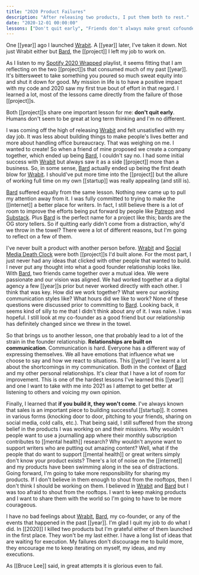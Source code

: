 ```yaml
---
title: "2020 Product Failures"
description: "After releasing two products, I put them both to rest."
date: "2020-12-01 00:00:00"
lessons: ["Don't quit early", "Friends don't always make great cofounders", "Relationships are built on communication", "If you build it, they won't come"]
---
```


One [[year]] ago I launched [Wrabit](/projects/wrabit). A [[year]] later, I've taken it down. Not just Wrabit either but [Bard](/projects/bard), the [[project]] I left my job to work on.

As I listen to my [Spotify 2020 Wrapped](https://open.spotify.com/genre/2020-page) playlist, it seems fitting that I am reflecting on the two [[project]]s that consumed much of my past [[year]]. It's bittersweet to take something you poured so much sweat equity into and shut it down for good. My mission in life is to have a positive impact with my code and 2020 saw my first true bout of effort in that regard. I learned a lot, most of the lessons came directly from the failure of those [[project]]s.

Both [[project]]s share one important lesson for me: **don't quit early**. Humans don't seem to be great at long term thinking and I'm no different.

I was coming off the high of releasing [Wrabit](/projects/wrabit) and felt unsatisfied with my day job. It was less about building things to make people's lives better and more about handling office bureaucracy. That was weighing on me. I wanted to create! So when a friend of mine proposed we create a company together, which ended up being [Bard](/projects/bard), I couldn't say no. I had some initial success with [Wrabit](/projects/wrabit) but always saw it as a side [[project]] more than a business. So, in some sense, [Bard](/projects/bard) actually ended up being the first death blow for [Wrabit](/projects/wrabit). I should've put more time into the [[project]] but the allure of working full time on my own [[startup]] was really appealing (and still is).

[Bard](/projects/bard) suffered equally from the same lesson. Nothing new came up to pull my attention away from it. I was fully committed to trying to make the [[internet]] a better place for writers. In fact, I still believe there is a lot of room to improve the efforts being put forward by people like [Patreon](https://patreon.com) and [Substack](https://substack.com). Plus [Bard](/projects/bard) is the perfect name for a project like this; bards are the OG story tellers. So if quitting early didn't come from a distraction, why'd we throw in the towel? There were a lot of different reasons, but I'm going to reflect on a few of them.

I've never built a product with another person before. [Wrabit](/projects/wrabit) and [Social Media Death Clock](/projects/social-media-death-clock) were both [[project]]s I'd built alone. For the most part, I just never had any ideas that clicked with other people that wanted to build. I never put any thought into what a good founder relationship looks like. With [Bard](/projects/bard), two friends came together over a mutual idea. We were passionate and our vision was aligned. We had worked together at a digital agency a few [[year]]s prior but never worked directly with each other. I think that was key. How did we work together? What were our *working* communication styles like? What hours did we like to work? None of these questions were discussed prior to committing to [Bard](/projects/bard). Looking back, it seems kind of silly to me that I didn't think about any of it. I was naïve. I was hopeful. I still look at my co-founder as a good friend but our relationship has definitely changed since we threw in the towel.

So that brings us to another lesson, one that probably lead to a lot of the strain in the founder relationship. **Relationships are built on communication**. Communication is hard. Everyone has a different way of expressing themselves. We all have emotions that influence what we choose to say and how we react to situations. This [[year]] I've learnt a lot about the shortcomings in my communication. Both in the context of [Bard](/projects/bard) and my other personal relationships. It's clear that I have a lot of room for improvement. This is one of the hardest lessons I've learned this [[year]] and one I want to take with me into 2021 as I attempt to get better at listening to others and voicing my own opinion.

Finally, I learned that **if you build it, they won't come**. I've always known that sales is an important piece to building successful [[startup]]. It comes in various forms (knocking door to door, pitching to your friends, sharing on social media, cold calls, etc.). That being said, I still suffered from the strong belief in the products I was working on and their missions. Why wouldn't people want to use a journalling app where their monthly subscription contributes to [[mental health]] research? Why wouldn't anyone want to support writers who are putting out amazing content? Well, what if the people that do want to support [[mental health]] or great writers simply don't know your product exists? There's a lot of noise on the [[internet]] and my products have been swimming along in the sea of distractions. Going forward, I'm going to take more responsibility for sharing my products. If I don't believe in them enough to shout from the rooftops, then I don't think I should be working on them. I believed in [Wrabit](/projects/wrabit) and [Bard](/projects/bard) but I was too afraid to shout from the rooftops. I want to keep making products and I want to share them with the world so I'm going to have to be more courageous.

I have no bad feelings about [Wrabit](/projects/wrabit), [Bard](/projects/bard), my co-founder, or any of the events that happened in the past [[year]]. I'm glad I quit my job to do what I did. In [[2020]] I killed two products but I'm grateful either of them launched in the first place. They won't be my last either. I have a long list of ideas that are waiting for execution. My failures don't discourage me to build more, they encourage me to keep iterating on myself, my ideas, and my executions.

As [[Bruce Lee]] said, in great attempts it is glorious even to fail.
